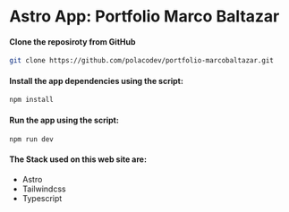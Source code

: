 # Astro App: Portfolio Marco Baltazar

#### Clone the reposiroty from GitHub

```sh
git clone https://github.com/polacodev/portfolio-marcobaltazar.git
```

#### Install the app dependencies using the script:
```sh
npm install
```

#### Run the app using the script:
```sh
npm run dev
```

#### The Stack used on this web site are:
* Astro
* Tailwindcss
* Typescript
